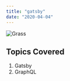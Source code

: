 ```yaml
---
title: "gatsby"
date: "2020-04-04"
---
```


![Grass](../grass.jpg)

## Topics Covered

1. Gatsby
2. GraphQL
